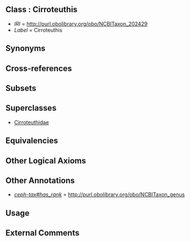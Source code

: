
## Class : Cirroteuthis

 * *IRI* = http://purl.obolibrary.org/obo/NCBITaxon_202429
 * *Label* = Cirroteuthis

## Synonyms


## Cross-references


## Subsets


## Superclasses

 * [Cirroteuthidae](../../NCBITaxon/00/NCBITaxon_61700.md)

## Equivalencies


## Other Logical Axioms


## Other Annotations

 * *[ceph-tax#has_rank](../../ceph-tax#has/nk/ceph-tax#has_rank.md)* = http://purl.obolibrary.org/obo/NCBITaxon_genus

## Usage


## External Comments


